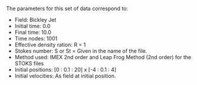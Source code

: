 The parameters for this set of data correspond to:

- Field: Bickley Jet
- Initial time: 0.0
- Final time: 10.0
- Time nodes: 1001
- Effective density ration: R = 1
- Stokes number: S or St = Given in the name of the file.
- Method used: IMEX 2nd order and Leap Frog Method (2nd order) for the STOKS files
- Initial positions: [0 : 0.1 : 20] x [-4 : 0.1 : 4]
- Initial velocities: As field at initial position.